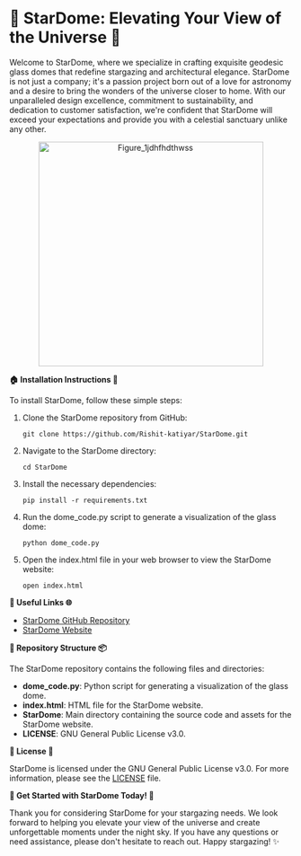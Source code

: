 # **🌌 StarDome: Elevating Your View of the Universe 🌠**

Welcome to StarDome, where we specialize in crafting exquisite geodesic glass domes that redefine stargazing and architectural elegance. StarDome is not just a company; it's a passion project born out of a love for astronomy and a desire to bring the wonders of the universe closer to home. With our unparalleled design excellence, commitment to sustainability, and dedication to customer satisfaction, we're confident that StarDome will exceed your expectations and provide you with a celestial sanctuary unlike any other.

<p align="center">
  <img src="https://github.com/Rishit-katiyar/StarDome/assets/167756997/d37f9174-590a-4212-9ee4-734469b356ca" width="400" alt="Figure_1jdhfhdthwss">
</p>

**🏠 Installation Instructions 🚀**

To install StarDome, follow these simple steps:

1. Clone the StarDome repository from GitHub:
   ```
   git clone https://github.com/Rishit-katiyar/StarDome.git
   ```

2. Navigate to the StarDome directory:
   ```
   cd StarDome
   ```

3. Install the necessary dependencies:
   ```
   pip install -r requirements.txt
   ```

4. Run the dome_code.py script to generate a visualization of the glass dome:
   ```
   python dome_code.py
   ```

5. Open the index.html file in your web browser to view the StarDome website:
   ```
   open index.html
   ```

**🔗 Useful Links 🌐**

- [StarDome GitHub Repository](https://github.com/Rishit-katiyar/StarDome.git)
- [StarDome Website](https://rishit-katiyar.github.io/StarDome/)

**📂 Repository Structure 📦**

The StarDome repository contains the following files and directories:

- **dome_code.py**: Python script for generating a visualization of the glass dome.
- **index.html**: HTML file for the StarDome website.
- **StarDome**: Main directory containing the source code and assets for the StarDome website.
- **LICENSE**: GNU General Public License v3.0.

**📝 License 📜**

StarDome is licensed under the GNU General Public License v3.0. For more information, please see the [LICENSE](LICENSE) file.

**🌟 Get Started with StarDome Today! 🌟**

Thank you for considering StarDome for your stargazing needs. We look forward to helping you elevate your view of the universe and create unforgettable moments under the night sky. If you have any questions or need assistance, please don't hesitate to reach out. Happy stargazing! ✨
